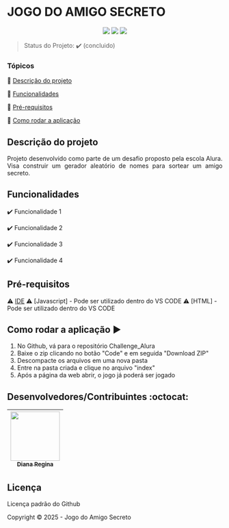 <h1>JOGO DO AMIGO SECRETO</h1> 

<p align="center">
  <img src="https://img.shields.io/static/v1?label=javascript&message=language&color=blue&style=for-the-badge&logo=javascript"/>
  <img src="http://img.shields.io/static/v1?label=HTML&message=language&color=blue&style=for-the-badge&logo=html"/>
   <img src="http://img.shields.io/static/v1?label=STATUS&message=CONCLUIDO&color=GREEN&style=for-the-badge"/>
</p>

> Status do Projeto: :heavy_check_mark: (concluido)

### Tópicos 

:small_blue_diamond: [Descrição do projeto](#descrição-do-projeto)

:small_blue_diamond: [Funcionalidades](#funcionalidades)

:small_blue_diamond: [Pré-requisitos](#pré-requisitos)

:small_blue_diamond: [Como rodar a aplicação](#como-rodar-a-aplicação-arrow_forward)

## Descrição do projeto 

<p align="justify">
  Projeto desenvolvido como parte de um desafio proposto pela escola Alura.
  Visa construir um gerador aleatório de nomes para sortear um amigo secreto.
</p>

## Funcionalidades

:heavy_check_mark: Funcionalidade 1  

:heavy_check_mark: Funcionalidade 2  

:heavy_check_mark: Funcionalidade 3  

:heavy_check_mark: Funcionalidade 4  

## Pré-requisitos

:warning: [IDE](https://code.visualstudio.com)
:warning: [Javascript] - Pode ser utilizado dentro do VS CODE
:warning: [HTML] - Pode ser utilizado dentro do VS CODE

## Como rodar a aplicação :arrow_forward:

1) No Github, vá para o repositório Challenge_Alura
2) Baixe o zip clicando no botão "Code" e em seguida "Download ZIP"
3) Descompacte os arquivos em uma nova pasta
4) Entre na pasta criada e clique no arquivo "index"
5) Após a página da web abrir, o jogo já poderá ser jogado

## Desenvolvedores/Contribuintes :octocat:

| [<img src="https://avatars2.githubusercontent.com/u/46378210?s=400&u=071f7791bb03f8e102d835bdb9c2f0d3d24e8a34&v=4" width=115><br><sub>Diana Regina</sub>](https://github.com/Diana-ops) |
| :---: |

## Licença 

Licença padrão do Github

Copyright :copyright: 2025 - Jogo do Amigo Secreto

